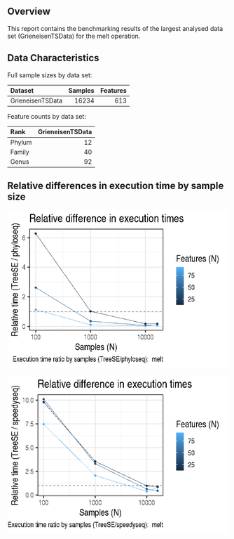 Overview
--------

This report contains the benchmarking results of the largest analysed
data set (GrieneisenTSData) for the melt operation.

Data Characteristics
--------------------

Full sample sizes by data set:

<table>
<thead>
<tr class="header">
<th style="text-align: left;">Dataset</th>
<th style="text-align: right;">Samples</th>
<th style="text-align: right;">Features</th>
</tr>
</thead>
<tbody>
<tr class="odd">
<td style="text-align: left;">GrieneisenTSData</td>
<td style="text-align: right;">16234</td>
<td style="text-align: right;">613</td>
</tr>
</tbody>
</table>

Feature counts by data set:

<table>
<thead>
<tr class="header">
<th style="text-align: left;">Rank</th>
<th style="text-align: right;">GrieneisenTSData</th>
</tr>
</thead>
<tbody>
<tr class="odd">
<td style="text-align: left;">Phylum</td>
<td style="text-align: right;">12</td>
</tr>
<tr class="even">
<td style="text-align: left;">Family</td>
<td style="text-align: right;">40</td>
</tr>
<tr class="odd">
<td style="text-align: left;">Genus</td>
<td style="text-align: right;">92</td>
</tr>
</tbody>
</table>

Relative differences in execution time by sample size
-----------------------------------------------------

![](../reports/figs/big_melt_first_ratio-1.png)

![](../reports/figs/big_melt_second_ratio-1.png)
